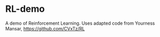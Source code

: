 # RL-demo
A demo of Reinforcement Learning. Uses adapted code from Yourness Mansar, https://github.com/CVxTz/RL
